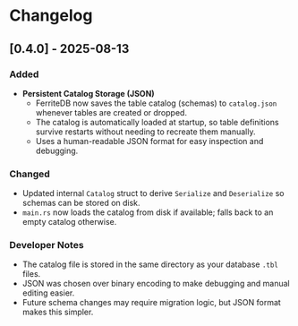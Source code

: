 # Changelog

## [0.4.0] - 2025-08-13
### Added
- **Persistent Catalog Storage (JSON)**  
  - FerriteDB now saves the table catalog (schemas) to `catalog.json` whenever tables are created or dropped.
  - The catalog is automatically loaded at startup, so table definitions survive restarts without needing to recreate them manually.
  - Uses a human-readable JSON format for easy inspection and debugging.

### Changed
- Updated internal `Catalog` struct to derive `Serialize` and `Deserialize` so schemas can be stored on disk.
- `main.rs` now loads the catalog from disk if available; falls back to an empty catalog otherwise.

### Developer Notes
- The catalog file is stored in the same directory as your database `.tbl` files.
- JSON was chosen over binary encoding to make debugging and manual editing easier.
- Future schema changes may require migration logic, but JSON format makes this simpler.
